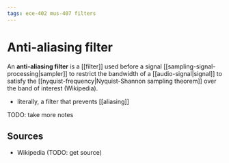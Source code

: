 ```yaml
---
tags: ece-402 mus-407 filters
---
```


# Anti-aliasing filter

An **anti-aliasing filter** is a [[filter]] used before a signal [[sampling-signal-processing|sampler]] to restrict the bandwidth of a [[audio-signal|signal]] to satisfy the [[nyquist-frequency|Nyquist-Shannon sampling theorem]] over the band of interest (Wikipedia).

- literally, a filter that prevents [[aliasing]]

TODO: take more notes

## Sources

- Wikipedia (TODO: get source)

